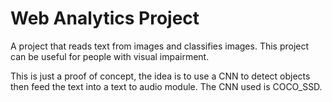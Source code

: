 # Web Analytics Project
A project that reads text from images and classifies images. 
This project can be useful for people with visual impairment.

This is just a proof of concept, the idea is to use a CNN to detect objects then feed the text into a text to audio module.
The CNN used is COCO_SSD.
